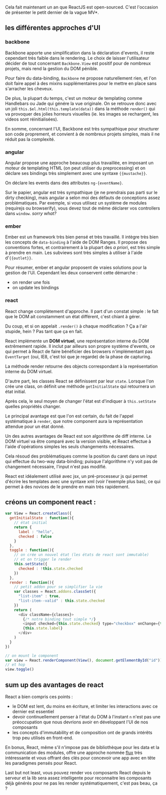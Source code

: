 Cela fait maintenant un an que ReactJS est open-sourced.
C'est l'occasion de présenter le petit dernier de la vague MV*.

## les différentes approches d'UI

### backbone

Backbone apporte une simplification dans la déclaration d'events,
il reste cependant très faible dans le rendering.
Le choix de laisser l'utilisateur décider de tout concernant
`Backbone.View` est positif pour de nombreux projets, mais rend
la gestion du DOM pénible.

Pour faire du data-binding, `Backbone` ne propose naturellement rien,
et l'on doit faire appel à des mixins supplémentaires pour le mettre
en place sans s'arracher les cheveux.

De plus, la plupart du temps, c'est un moteur de templating comme
Handlebars ou Jade qui génére la vue originale. On se retrouve donc avec
un joli `this.$el.html(this.template(data))` dans la méthode `render()`
qui va provoquer des jolies horreurs visuelles
(ie. les images se rechargent, les videos sont réinitialisées).

En somme, concernant l'UI, Backbone est très sympathique pour structurer
son code proprement, et convient à de nombreux projets simples, mais
il ne réduit pas la complexité.

### angular

Angular propose une approche beaucoup plus travaillée, en imposant un
moteur de templating HTML (on peut utiliser du preprocessing) et on déclare
ses bindings très simplement avec une syntaxe `{{mustache}}`.

On déclare les events dans des attributes `ng-{eventName}`.

Sur le papier, angular est très sympathique
(je ne prendrais pas parti sur le dirty checking), mais angular a selon moi
des défauts de conceptions assez problématiques. Par exemple, si vous utilisez
un système de modules (requirejs ou browserify), vous devez tout de même déclarer
vos controllers dans `window`. _sorry what?_

### ember

Ember est un framework très bien pensé et très travaillé. Il intègre très bien
les concepts de `data-binding` à l'aide de DOM Ranges. Il propose des conventions
fortes, et contrairement à la plupart des _a priori_, est très simple à prendre
en main. Les subviews sont très simples à utiliser à l'aide d'`{{outlet}}`.

Pour résumer, ember et angular proposent de vraies solutions pour la gestion
de l'UI. Cependant les deux conservent cette démarche :

- on render une fois
- on update les bindings

### react

React change complètement d'approche. Il part d'un constat simple :
le fait que le DOM ait constamment un état différent, c'est chiant à gérer.

Du coup, et si on appelait `.render()` à chaque modification ?
Ça a l'air stupide, hein ? Pas tant que ça en fait.

React implémente un __DOM virtuel__, une représentation interne du DOM
extrêmement rapide. Il inclut par ailleurs son propre système d'events,
ce qui permet à React de faire bénéficier des browsers n'implémentant pas
`EventTarget` (oui, IE8, c'est toi que je regarde) de la phase de capturing.

La méthode render retourne des objects correspondant à la représentation
interne du DOM virtuel.

D'autre part, les classes React se définissent par leur `state`.
Lorsque l'on crée une class, on définit une méthode `getInitialState` qui
retournera un état initial.

Après cela, le seul moyen de changer l'état est d'indiquer à `this.setState`
quelles propriétés changer.

Le principal avantage est que l'on est certain, du fait de l'appel systématique
à `render`, que notre component aura la représentation attendue pour un état
donné.

Un des autres avantages de React est son algorithme de diff interne.
Le DOM virtuel va être comparé avec la version visible, et React effectue
à l'aide d'opérations simples les seuls changements nécessaires.

Cela résoud des problématiques comme la position du caret dans un input
qui effectue du two-way data-binding; puisque l'algorithme n'y voit pas de
changement nécessaire, l'input n'est pas modifié.

React est idéalement utilisé avec jsx, un pré-processeur js qui permet
d'écrire les templates avec une syntaxe xml (voir l'exemple plus bas),
ce qui permet à des novices de le prendre en main très rapidement.

## créons un component react :


```javascript
var View = React.createClass({
  getInitialState : function(){
    // état initial
    return {
      label : "hello",
      checked : false
    }
  },
  toggle : function(){
    // on crée un nouvel état (les états de react sont immutable)
    // et on trigger le render
    this.setState({
      checked : !this.state.checked
    })
  },
  render : function(){
    // petit addon pour se simplifier la vie
    var classes = React.addons.classSet({
      "list-item" : true,
      "list-item--valid" : this.state.checked
    })
    return (
      <div className={classes}>
        {/* notre binding tout simple */}
        <input checked={this.state.checked} type="checkbox" onChange={this.toggle} />
        {this.state.label}
      </div>
    )
  }
})

// on mount le component
var view = React.renderComponent(View(), document.getElementById("id"))
// et hop
view.toggle()
```

## sum up des avantages de react

React a bien compris ces points :

- le DOM est lent, du moins en écriture, et limiter les interactions avec
ce dernier est essentiel
- devoir continuellement penser à l'état du DOM à l'instant `n` n'est pas
une préoccupation que nous devrions avoir en développant l'UI de nos
composants
- les concepts d'immutability et de composition ont de grands intérêts
trop peu utilisés en front-end.

En bonus, React, même s'il n'impose pas de bibliothèque pour les
data et la communication des modules, offre une approche nommée
[flux](http://facebook.github.io/react/docs/flux-overview.html) très
intéressante et vous offrant des clés pour concevoir une app avec en
tête les paradigmes pensés pour React.

Last but not least, vous pouvez render vos composants React depuis le serveur
et la lib sera assez intelligente pour reconnaitre les composants déjà générés
pour ne pas les render systématiquement, c'est pas beau, ça ?
